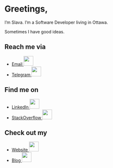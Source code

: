 # Greetings,

I’m Slava. I’m a Software Developer living in Ottawa.

Sometimes I have good ideas.
 
## Reach me via 
 - [Email <img width="32px" src="https://cdn4.iconfinder.com/data/icons/logos-and-brands/512/147_Gmail_logo_logos-256.png" />](mailto:slava@knyazev.io)
 - [Telegram <img width="32px" src="https://cdn2.iconfinder.com/data/icons/social-flat-buttons-3/512/telegram-256.png" />](https://t.me/knyzorg)

## Find me on
 - [LinkedIn <img width="32px" src="https://cdn1.iconfinder.com/data/icons/logotypes/32/square-linkedin-256.png" />](https://www.linkedin.com/in/slava-knyazev/)
 - [StackOverflow <img width="32px" src="https://cdn2.iconfinder.com/data/icons/social-icons-color/512/stackoverflow-256.png" />](https://stackoverflow.com/users/4088472/slava-knyazev)
 
## Check out my
 - [Website <img width="32px" src="https://cdn0.iconfinder.com/data/icons/3-colors-outline/500/Browser-512.png" />](https://knyazev.io)
 - [Blog <img width="32px" src="https://cdn4.iconfinder.com/data/icons/social-media-logos-6/512/43-rss-512.png" />](https://bbss.dev)
 
